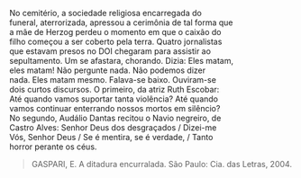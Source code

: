 No cemitério, a sociedade religiosa encarregada do\
funeral, aterrorizada, apressou a cerimônia de tal forma que\
a mãe de Herzog perdeu o momento em que o caixão do\
filho começou a ser coberto pela terra. Quatro jornalistas\
que estavam presos no DOI chegaram para assistir ao\
sepultamento. Um se afastara, chorando. Dizia: Eles matam,\
eles matam! Não pergunte nada. Não podemos dizer\
nada. Eles matam mesmo. Falava-se baixo. Ouviram-se\
dois curtos discursos. O primeiro, da atriz Ruth Escobar:\
Até quando vamos suportar tanta violência? Até quando\
vamos continuar enterrando nossos mortos em silêncio?\
No segundo, Audálio Dantas recitou o Navio negreiro, de\
Castro Alves: Senhor Deus dos desgraçados / Dizei-me\
Vós, Senhor Deus / Se é mentira, se é verdade, / Tanto\
horror perante os céus.

> GASPARI, E. A ditadura encurralada. São Paulo: Cia. das Letras, 2004.
